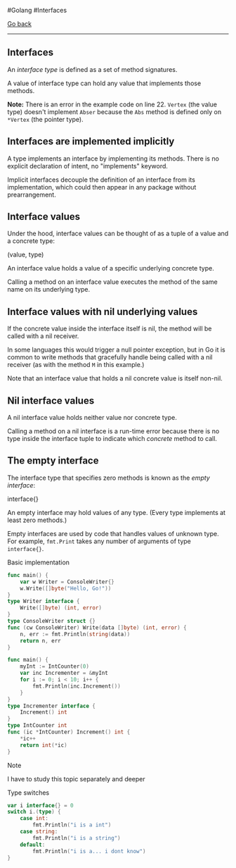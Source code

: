 #Golang #Interfaces

[Go back](Go.md#Going%20Deeper)

---
## Interfaces

An _interface type_ is defined as a set of method signatures.

A value of interface type can hold any value that implements those methods.

**Note:** There is an error in the example code on line 22. `Vertex` (the value type) doesn't implement `Abser` because the `Abs` method is defined only on `*Vertex` (the pointer type).

## Interfaces are implemented implicitly

A type implements an interface by implementing its methods. There is no explicit declaration of intent, no "implements" keyword.

Implicit interfaces decouple the definition of an interface from its implementation, which could then appear in any package without prearrangement.

## Interface values

Under the hood, interface values can be thought of as a tuple of a value and a concrete type:

(value, type)

An interface value holds a value of a specific underlying concrete type.

Calling a method on an interface value executes the method of the same name on its underlying type.

## Interface values with nil underlying values

If the concrete value inside the interface itself is nil, the method will be called with a nil receiver.

In some languages this would trigger a null pointer exception, but in Go it is common to write methods that gracefully handle being called with a nil receiver (as with the method `M` in this example.)

Note that an interface value that holds a nil concrete value is itself non-nil.

## Nil interface values

A nil interface value holds neither value nor concrete type.

Calling a method on a nil interface is a run-time error because there is no type inside the interface tuple to indicate which _concrete_ method to call.

## The empty interface

The interface type that specifies zero methods is known as the _empty interface_:

interface{}

An empty interface may hold values of any type. (Every type implements at least zero methods.)

Empty interfaces are used by code that handles values of unknown type. For example, `fmt.Print` takes any number of arguments of type `interface{}`.


Basic implementation
```go
func main() {
	var w Writer = ConsoleWriter{}
	w.Write([]byte("Hello, Go!"))
}
type Writer interface {
	Write([]byte) (int, error)
}
type ConsoleWriter struct {}
func (cw ConsoleWriter) Write(data []byte) (int, error) {
	n, err := fmt.Println(string(data))
	return n, err
}
```

```go
func main() {
	myInt := IntCounter(0)
	var inc Incrementer = &myInt
	for i := 0; i < 10; i++ {
		fmt.Println(inc.Increment())
	}
}
type Incrementer interface {
	Increment() int
}
type IntCounter int
func (ic *IntCounter) Increment() int {
	*ic++
	return int(*ic)
}
```

>[!note]
>I have to study this topic separately and deeper

Type switches
```go
var i interface{} = 0
switch i.(type) {
	case int:
		fmt.Println("i is a int")
	case string:
		fmt.Println("i is a string")
	default:
		fmt.Println("i is a... i dont know")
}
```
